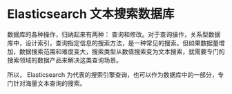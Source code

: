 # Elasticsearch  文本搜索数据库

数据库的各种操作，归纳起来有两种： 查询和修改。对于查询操作，关系型数据库中，设计索引，查询指定信息的搜索方法，是一种常见的搜索。但如果数据量增加，数据搜索范围和难度变大，搜索类型从数值搜索变为文本搜索，就需要专门的搜索领域的数据产品来解决这类查询场景。

所以， Elasticsearch 为代表的搜索引擎查询，也可以作为数据库中的一部分，专门针对海量文本查询的搜索。


